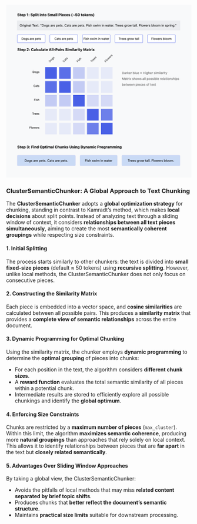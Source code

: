 ![LOGIC](https://raw.githubusercontent.com/ALucek/chunking-strategies/9e5730aadc6ee71e9798a4c9df0384c9743969b5/media/cluster_chunking.png)

### ClusterSemanticChunker: A Global Approach to Text Chunking

The **ClusterSemanticChunker** adopts a **global optimization strategy** for chunking, standing in contrast to Kamradt’s method, which makes **local decisions** about split points. Instead of analyzing text through a sliding window of context, it considers **relationships between all text pieces simultaneously**, aiming to create the most **semantically coherent groupings** while respecting size constraints.

#### 1. Initial Splitting

The process starts similarly to other chunkers: the text is divided into **small fixed-size pieces** (default ≈ 50 tokens) using **recursive splitting**. However, unlike local methods, the ClusterSemanticChunker does not only focus on consecutive pieces.

#### 2. Constructing the Similarity Matrix

Each piece is embedded into a vector space, and **cosine similarities** are calculated between all possible pairs. This produces a **similarity matrix** that provides a **complete view of semantic relationships** across the entire document.

#### 3. Dynamic Programming for Optimal Chunking

Using the similarity matrix, the chunker employs **dynamic programming** to determine the **optimal grouping** of pieces into chunks:

* For each position in the text, the algorithm considers **different chunk sizes**.
* A **reward function** evaluates the total semantic similarity of all pieces within a potential chunk.
* Intermediate results are stored to efficiently explore all possible chunkings and identify the **global optimum**.

#### 4. Enforcing Size Constraints

Chunks are restricted by a **maximum number of pieces** (`max_cluster`). Within this limit, the algorithm **maximizes semantic coherence**, producing more **natural groupings** than approaches that rely solely on local context. This allows it to identify relationships between pieces that are **far apart** in the text but **closely related semantically**.

#### 5. Advantages Over Sliding Window Approaches

By taking a global view, the ClusterSemanticChunker:

* Avoids the pitfalls of local methods that may miss **related content separated by brief topic shifts**.
* Produces chunks that **better reflect the document’s semantic structure**.
* Maintains **practical size limits** suitable for downstream processing.
